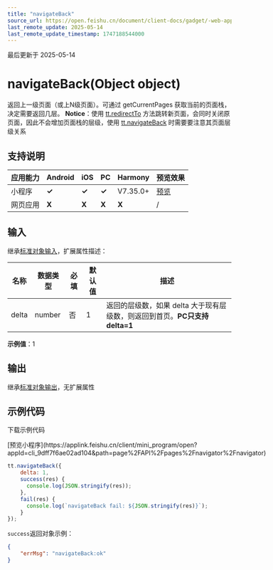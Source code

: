 ```yaml
---
title: "navigateBack"
source_url: https://open.feishu.cn/document/client-docs/gadget/-web-app-api/navigation/navigateback
last_remote_update: 2025-05-14
last_remote_update_timestamp: 1747188544000
---
```

最后更新于 2025-05-14

# navigateBack(Object object)

返回上一级页面（或上N级页面）。可通过 getCurrentPages 获取当前的页面栈，决定需要返回几层。
**Notice**：使用 [tt.redirectTo](https://open.feishu.cn/document/uYjL24iN/ucTOz4yN5MjL3kzM) 方法跳转新页面，会同时关闭原页面，因此不会增加页面栈的层级，使用 [tt.navigateBack](https://open.feishu.cn/document/uYjL24iN/uADM04CMwQjLwADN) 时需要要注意其页面层级关系

## 支持说明

应用能力 | Android | iOS | PC | Harmony | 预览效果
--- | --- | --- | --- | --- | ---
小程序 | **✓** | **✓** | **✓** | V7.35.0+ | [预览](https://applink.feishu.cn/client/mini_program/open?appId=cli_9dff7f6ae02ad104&path=page%2FAPI%2Fpages%2Fnavigator%2Fnavigator)
网页应用 | **X** | **X** | **X** | **X** | /

## 输入

继承[标准对象输入](https://open.feishu.cn/document/uYjL24iN/ukzNy4SO3IjL5cjM)，扩展属性描述：

名称 | 数据类型 | 必填 | 默认值 | 描述
--- | --- | --- | --- | ---
delta | number | 否 | 1 | 返回的层级数，如果 delta 大于现有层级数，则返回到首页。**PC只支持delta=1**  
**示例值**：1

## 输出

继承[标准对象输出](https://open.feishu.cn/document/uYjL24iN/ukzNy4SO3IjL5cjM#8c92acb8)，无扩展属性

## 示例代码

<md-download-code href="https://open.feishu.cn/document/uYjL24iN/uYDM04iNwQjL2ADN" mobileDisplay="none">下载示例代码</md-download-code>

<div style="display: flex">
          [预览小程序](https://applink.feishu.cn/client/mini_program/open?appId=cli_9dff7f6ae02ad104&path=page%2FAPI%2Fpages%2Fnavigator%2Fnavigator)

</div> 

```js
tt.navigateBack({
    delta: 1,
    success(res) {
      console.log(JSON.stringify(res));
    },
    fail(res) {
      console.log(`navigateBack fail: ${JSON.stringify(res)}`);
    }
});
```

`success`返回对象示例：
```json
{
    "errMsg": "navigateBack:ok"
}
```
